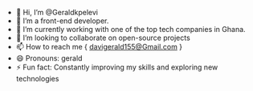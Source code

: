 - 👋 Hi, I’m @Geraldkpelevi
- 👀 I’m a front-end developer.
- 🌱 I’m currently working with one of the top tech companies in Ghana.
- 💞️ I’m looking to collaborate on open-source projects 
- 📫 How to reach me { davigerald155@Gmail.com }
- 😄 Pronouns: gerald
- ⚡ Fun fact: Constantly improving my skills and exploring new technologies

<!---
Geraldkpelevi/Geraldkpelevi is a ✨ special ✨ repository because its `README.md` (this file) appears on your GitHub profile.
You can click the Preview link to take a look at your changes.
--->
